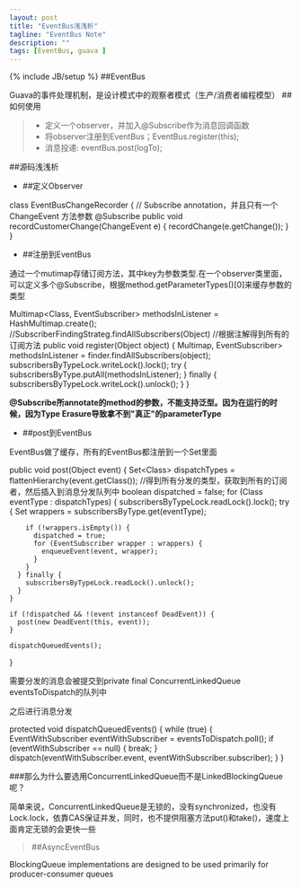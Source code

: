 ```yaml
---
layout: post
title: "EventBus浅浅析"
tagline: "EventBus Note"
description: ""
tags: [EventBus, guava ]
---
```

{% include JB/setup %}
##EventBus

Guava的事件处理机制，是设计模式中的观察者模式（生产/消费者编程模型）
##如何使用
> * 定义一个observer，并加入@Subscribe作为消息回调函数
> * 将observer注册到EventBus；EventBus.register(this);
> * 消息投递: eventBus.post(logTo);

##源码浅浅析
*  ##定义Observer


class EventBusChangeRecorder {
    // Subscribe annotation，并且只有一个 ChangeEvent 方法参数
    @Subscribe
    public void recordCustomerChange(ChangeEvent e) {
        recordChange(e.getChange());
    }
}

* ##注册到EventBus

通过一个mutimap存储订阅方法，其中key为参数类型.在一个observer类里面，可以定义多个@Subscribe，根据method.getParameterTypes()[0]来缓存参数的类型


Multimap<Class<?>, EventSubscriber> methodsInListener = HashMultimap.create();
//SubscriberFindingStrateg.findAllSubscribers(Object)
//根据注解得到所有的订阅方法
public void register(Object object) {
    Multimap<Class<?>, EventSubscriber> methodsInListener =
        finder.findAllSubscribers(object);
    subscribersByTypeLock.writeLock().lock();
    try {
      subscribersByType.putAll(methodsInListener);
    } finally {
      subscribersByTypeLock.writeLock().unlock();
    }
  }

**@Subscribe所annotate的method的参数，不能支持泛型。因为在运行的时候，因为Type Erasure导致拿不到"真正"的parameterType**

* ##post到EventBus

EventBus做了缓存，所有的EventBus都注册到一个Set里面

  public void post(Object event) {
    Set<Class<?>> dispatchTypes = flattenHierarchy(event.getClass());
//得到所有分发的类型，获取到所有的订阅者，然后插入到消息分发队列中
    boolean dispatched = false;
    for (Class<?> eventType : dispatchTypes) {
      subscribersByTypeLock.readLock().lock();
      try {
        Set<EventSubscriber> wrappers = subscribersByType.get(eventType);

        if (!wrappers.isEmpty()) {
          dispatched = true;
          for (EventSubscriber wrapper : wrappers) {
            enqueueEvent(event, wrapper);
          }
        }
      } finally {
        subscribersByTypeLock.readLock().unlock();
      }
    }

    if (!dispatched && !(event instanceof DeadEvent)) {
      post(new DeadEvent(this, event));
    }

    dispatchQueuedEvents();
  }

需要分发的消息会被提交到private final ConcurrentLinkedQueue<EventWithSubscriber> eventsToDispatch的队列中

之后进行消息分发

protected void dispatchQueuedEvents() {
    while (true) {
        EventWithSubscriber eventWithSubscriber = eventsToDispatch.poll();
        if (eventWithSubscriber == null) {
            break;
        }
    dispatch(eventWithSubscriber.event, eventWithSubscriber.subscriber);
    }
}

###那么为什么要选用ConcurrentLinkedQueue而不是LinkedBlockingQueue呢？

简单来说，ConcurrentLinkedQueue是无锁的，没有synchronized，也没有Lock.lock，依靠CAS保证并发，同时，也不提供阻塞方法put()和take()，速度上面肯定无锁的会更快一些

> ##AsyncEventBus

BlockingQueue implementations are designed to be used primarily for producer-consumer queues
